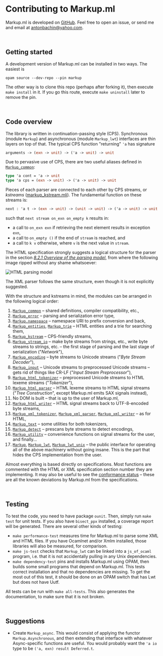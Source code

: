 # Contributing to Markup.ml

Markup.ml is developed on [GitHub][repo]. Feel free to open an issue, or send me
and email at [antonbachin@yahoo.com][email].

[repo]:    https://github.com/aantron/markup.ml
[email]:   mailto:antonbachin@yahoo.com

<br/>

## Getting started

A development version of Markup.ml can be installed in two ways. The easiest is

```
opam source --dev-repo --pin markup
```

The other way is to clone this repo (perhaps after forking it), then execute
`make install` in it. If you go this route, execute `make uninstall` later to
remove the pin.

<br/>

## Code overview

The library is written in continuation-passing style (CPS). Synchronous (module
`Markup`) and asynchronous (module `Markup_lwt`) interfaces are thin layers on
top of that. The typical CPS function "returning" `'a` has signature

```ocaml
arguments -> (exn -> unit) -> ('a -> unit) -> unit
```

Due to pervasive use of CPS, there are two useful aliases defined in
[`Markup_common`][common]:

```ocaml
type 'a cont = 'a -> unit
type 'a cps = (exn -> unit) -> ('a -> unit) -> unit
```

Pieces of each parser are connected to each other by CPS streams, or *kstreams*
([markup_kstream.mli][kstream]). The fundamental function on these streams is:

```ocaml
next : 'a t -> (exn -> unit) -> (unit -> unit) -> ('a -> unit) -> unit
```

such that `next stream on_exn on_empty k` results in:

- a call to `on_exn exn` if retrieving the next element results in exception
  `exn`,
- a call to `on_empty ()` if the end of `stream` is reached, and
- a call to `k v` otherwise, where `v` is the next value in `stream`.

The HTML specification strongly suggests a logical structure for the parser in
the section [*8.2.1 Overview of the parsing model*][model], from where the
following image ripped without any shame whatsoever:

![HTML parsing model][model-img]

[model]: https://www.w3.org/TR/html5/syntax.html#overview-of-the-parsing-model
[model-img]: https://www.w3.org/TR/html5/images/parsing-model-overview.svg

The XML parser follows the same structure, even though it is not explicitly
suggested.

With the structure and kstreams in mind, the modules can be arranged in the
following logical order:

1.  [`Markup_common`][common] – shared definitions, compiler compatibility,
    etc.,
2.  [`Markup_error`][error] – parsing and serialization error type,
3.  [`Markup.namespace`][namespace] – namespace URI to prefix conversion and
    back,
4.  [`Markup_entities`][entities], [`Markup_trie`][trie] – HTML entities and a
    trie for searching them,
5.  [`Markup_kstream`][kstream] – CPS-friendly streams,
6.  [`Markup_stream_io`][stream_io] – make byte streams from strings, etc.,
    write byte streams to strings, etc. – the first stage of parsing and the
    last stage of serialization ("*Network*"),
7.  [`Markup_encoding`][encoding] – byte streams to Unicode streams ("*Byte
    Stream Decoder*"),
8.  [`Markup_input`][input] – Unicode streams to preprocessed Unicode streams –
    gets rid of things like CR-LF ("*Input Stream Preprocessor*"),
9.  [`Markup_html_tokenizer`][html_tokenizer] – preprocessed Unicode streams to
    HTML lexeme streams ("*Tokenizer*"),
10. [`Markup_html_parser`][html_parser] – HTML lexeme streams to HTML signal
    streams ("*Tree Construction*", except Markup.ml emits SAX signals instead),
11. No DOM is built – that is up to the user of Markup.ml,
12. [`Markup_html_writer`][html_writer] – HTML signal streams back to
    UTF-8-encoded byte streams,
13. [`Markup_xml_tokenizer`][xml_tokenizer], [`Markup_xml_parser`][xml_parser],
    [`Markup_xml_writer`][xml_writer] – as for HTML,
14. [`Markup_text`][text] – some utilities for both tokenizers,
15. [`Markup_detect`][detect] – prescans byte streams to detect encodings,
16. [`Markup_utility`][utility] – convenience functions on signal streams for
    the user, and finally...
17. [`Markup`][main], [`Markup_lwt`][lwt], [`Markup_lwt_unix`][lwt_unix] – the
    public interface for operating all of the above machinery without going
    insane. This is the part that hides the CPS implementation from the user.

Almost everything is based directly on specifications. Most functions are
commented with the HTML or XML specification section number they are
implementing. It may also be useful to see the [conformance status][conformance]
– these are all the known deviations by Markup.ml from the specifications.

[common]: https://github.com/aantron/markup.ml/blob/master/src/markup_common.ml
[error]: https://github.com/aantron/markup.ml/blob/master/src/markup_error.ml
[namespace]: https://github.com/aantron/markup.ml/blob/master/src/markup_namespace.mli
[entities]: https://github.com/aantron/markup.ml/blob/master/src/markup_entities.ml
[trie]: https://github.com/aantron/markup.ml/blob/master/src/markup_trie.ml
[kstream]: https://github.com/aantron/markup.ml/blob/master/src/markup_kstream.mli
[stream_io]: https://github.com/aantron/markup.ml/blob/master/src/markup_stream_io.ml
[encoding]: https://github.com/aantron/markup.ml/blob/master/src/markup_encoding.ml
[input]: https://github.com/aantron/markup.ml/blob/master/src/markup_input.mli
[html_tokenizer]: https://github.com/aantron/markup.ml/blob/master/src/markup_html_tokenizer.mli
[html_parser]: https://github.com/aantron/markup.ml/blob/master/src/markup_html_parser.mli
[html_writer]: https://github.com/aantron/markup.ml/blob/master/src/markup_html_writer.mli
[xml_tokenizer]: https://github.com/aantron/markup.ml/blob/master/src/markup_xml_tokenizer.mli
[xml_parser]: https://github.com/aantron/markup.ml/blob/master/src/markup__xml_parser.mli
[xml_writer]: https://github.com/aantron/markup.ml/blob/master/src/markup_xml_writer.mli
[text]: https://github.com/aantron/markup.ml/blob/master/src/markup_text.ml
[detect]: https://github.com/aantron/markup.ml/blob/master/src/markup_detect.mli
[utility]: https://github.com/aantron/markup.ml/blob/master/src/markup_utility.ml
[main]: https://github.com/aantron/markup.ml/blob/master/src/markup.mli
[lwt]: https://github.com/aantron/markup.ml/blob/master/src/markup_lwt.mli
[lwt_unix]: https://github.com/aantron/markup.ml/blob/master/src/markup_lwt_unix.mli
[conformance]: http://aantron.github.io/markup.ml/#2_Conformancestatus

<br/>

## Testing

To test the code, you need to have package `ounit`. Then, simply run `make test`
for unit tests. If you also have `bisect_ppx` installed, a coverage report will
be generated. There are several other kinds of testing:

- `make performance-test` measures time for Markup.ml to parse some XML and HTML
  files. If you have Ocamlnet and/or Xmlm installed, those libraries will also
  be measured, for comparison.
- `make js-test` checks that `Markup_lwt` can be linked into a `js_of_ocaml`
  program, i.e. that it is not accidentally pulling in any Unix dependencies.
- `make dependency-test` pins and installs Markup.ml using OPAM, then builds
  some small programs that depend on Markup.ml. This tests correct installation
  and that no dependencies are missing. To get the most out of this test, it
  should be done on an OPAM switch that has Lwt but does not have Uutf.

All tests can be run with `make all-tests`. This also generates the
documentation, to make sure that it is not broken.

<br/>

## Suggestions

- Create `Markup_async`. This would consist of applying the functor
  `Markup.Asynchronous`, and then extending that interface with whatever
  Async-specific functions are useful. You would probably want the `'a io` type
  to be `('a, exn) result Deferred.t`.
